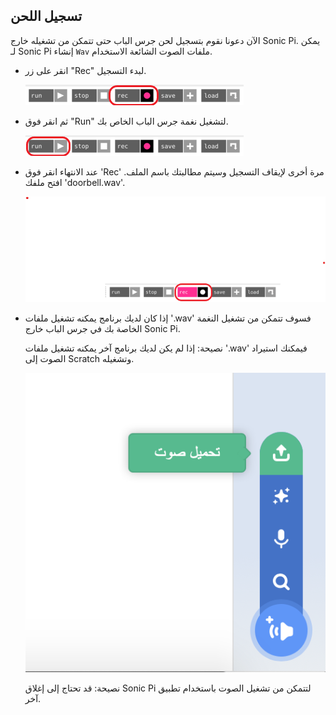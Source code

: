 ## تسجيل اللحن

الآن دعونا نقوم بتسجيل لحن جرس الباب حتى تتمكن من تشغيله خارج Sonic Pi. يمكن لـ Sonic Pi إنشاء `Wav` ملفات الصوت الشائعة الاستخدام.

+ انقر على زر "Rec" لبدء التسجيل.
    
    ![لقطة للشاشة](images/tune-record.png)

+ ثم انقر فوق "Run" لتشغيل نغمة جرس الباب الخاص بك.
    
    ![لقطة للشاشة](images/tune-run.png)

+ عند الانتهاء انقر فوق 'Rec' مرة أخرى لإيقاف التسجيل وسيتم مطالبتك باسم الملف. افتح ملفك 'doorbell.wav'.
    
    ![لقطة للشاشة](images/tune-record-stop.png)

+ إذا كان لديك برنامج يمكنه تشغيل ملفات '.wav' فسوف تتمكن من تشغيل النغمة الخاصة بك في جرس الباب خارج Sonic Pi.
    
    نصيحة: إذا لم يكن لديك برنامج آخر يمكنه تشغيل ملفات '.wav' فيمكنك استيراد الصوت إلى Scratch وتشغيله.
    
    ![لقطة للشاشة](images/scratch-upload.png)
    
    نصيحة: قد تحتاج إلى إغلاق Sonic Pi لتتمكن من تشغيل الصوت باستخدام تطبيق آخر.